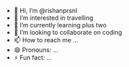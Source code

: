 - 👋 Hi, I’m @rishanprsnl
- 👀 I’m interested in travelling
- 🌱 I’m currently learning plus two
- 💞️ I’m looking to collaborate on coding
- 📫 How to reach me ...
- 😄 Pronouns: ...
- ⚡ Fun fact: ...

<!---
rishanprsnl/rishanprsnl is a ✨ special ✨ repository because its `README.md` (this file) appears on your GitHub profile.
You can click the Preview link to take a look at your changes.
--->
